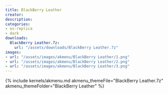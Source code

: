 ```yaml
---
title: BlackBerry Leather
creator:
description: 
categories:
- os-replica
- dark
downloads:
  BlackBerry Leather.7z:
    url: "/assets/downloads/BlackBerry Leather.7z"
images:
- url: "/assets/images/akmenu/BlackBerry Leather/1.png"
- url: "/assets/images/akmenu/BlackBerry Leather/2.png"
- url: "/assets/images/akmenu/BlackBerry Leather/3.png"
---
```


{% include kernels/akmenu.md akmenu_themeFile="BlackBerry Leather.7z" akmenu_themeFolder="BlackBerry Leather" %}
